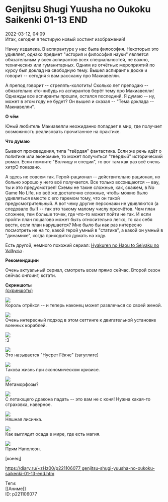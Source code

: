 Genjitsu Shugi Yuusha no Oukoku Saikenki 01-13 END
===================================================

   
 2022-03-12, 04:09   
  Итак, сегодня я тестирую новый хостинг изображений!   
   
 Начну издалека. В аспирантуре у нас была философия. Некоторых это удивляет, однако предмет "история и философия науки" является обязательным у всех аспирантов всех специальностей, не важно, технических или гуманитарных. Одним из отчётных мероприятий по курсу был доклад на свободную тему. Вышел аспирант к доске и говорит -- сегодня я вам расскажу про Макиавелли.   
   
 А препод говорит -- стрелять-колотить! Сколько лет преподаю -- обязательно кто-нибудь из аспирантов берёт тему про Макиавелли! Однажды все аспиранты прошли, остался последний. Я думаю -- ну, может в этом году не будет? Он вышел и сказал -- "Тема доклада -- Макиавелли".   
   
  **О чём**    
   
 Юный любитель Макиавелли неожиданно попадает в мир, где получает возможность реализовать прочитанное на практике.   
   
  **Что думаю**    
   
 Бывают произведения, типа "твёрдая" фантастика. Если же речь идёт о политике или экономике, то может получиться "твёрдый" исторический роман. Если помните "Волчицу и специи", то вот там как раз всё очень хитрО показано.   
   
 А здесь не совсем так. Герой-рационал -- действительно рационал, но больно хорошо у него всё получается. Все только восхищаются -- вау, ты и это предусмотрел! Схемы не такие сложные, как, скажем, в No Game No Life, но всё же достаточно сложные, чтобы можно было удивляться вместе с его гаремом тому, что он такой предусмотрительный. А вот чему другие персонажи не удивляются (а следовало бы!) -- так это такому малому числу просчётов. Чем план сложнее, тем больше точек, где что-то может пойти не так. И если пройти план пошагово может быть относительно легко, то как себя вести, если план нарушается? Мне было бы как раз интересно посмотреть не на то, какой герой умный в "статике", а какой он умный в "динамике", когда приходится думать на ходу.   
   
 Есть другой, немного похожий сериал:  [Hyakuren no Haou to Seiyaku no Valkyria](Hyakuren%20no%20Haou%20to%20Seiyaku%20no%20Valkyria%2001-12%20END)  .   
   
  **Рекомендации**    
   
 Очень актуальный сериал, смотреть всем прямо сейчас. Второй сезон сейчас онгоинг, кстати.   
   
  **Скриншоты**    
  [(скриншоты)](https://zHz00.diary.ru/p221106077.htm?index=1#linkmore221106077m1)       
   
  [![](pics/RHJSYl.jpg)](https://yapx.ru/v/RHJSY)    
 Король отрёкся -- и теперь наконец может развлечься со своей женой.   
   
  [![](pics/RHJSZl.jpg)](https://yapx.ru/v/RHJSZ)    
 Очень интересный подход в этом сеттинге к двигательной установке военных кораблей.   
   
  [![](pics/RHJSal.jpg)](https://yapx.ru/v/RHJSa)    
 :3   
   
  [![](pics/RHJSdl.jpg)](https://yapx.ru/v/RHJSd)    
 Это называется "Нусрет Гёкче" (загуглите)   
   
  [![](pics/RHJSel.jpg)](https://yapx.ru/v/RHJSe)    
 Такова жизнь при экономическом кризисе.   
   
  [![](pics/RHJSfl.jpg)](https://yapx.ru/v/RHJSf)    
 Метаморфозы?   
   
  [![](pics/RHJSil.jpg)](https://yapx.ru/v/RHJSi)    
 С летающего дракона падать -- это вам не с коня! Нужна какая-то страховка, наверное.   
   
  [![](pics/RHJSjl.jpg)](https://yapx.ru/v/RHJSj)    
 Няшная лисичка.   
   
  [![](pics/RHJSnl.jpg)](https://yapx.ru/v/RHJSn)    
 Как выглядит осада в мире, где есть магия.   
   
  [![](pics/RHJSol.jpg)](https://yapx.ru/v/RHJSo)    
 Прям Наполеон.   
   
      
 [конец]   
    
 <https://diary.ru/~zHz00/p221106077_genjitsu-shugi-yuusha-no-oukoku-saikenki-01-13-end.htm>   
   
 Теги:   
 [[Аниме]]   
 ID: p221106077